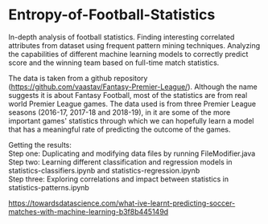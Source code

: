 # Entropy-of-Football-Statistics
In-depth analysis of football statistics. Finding interesting correlated attributes from dataset using frequent pattern mining techniques. Analyzing the capabilities of different machine learning models to correctly predict score and the winning team based on full-time match statistics.  

The data is taken from a github repository (https://github.com/vaastav/Fantasy-Premier-League/). 
Although the name suggests it is about Fantasy Football, most of the statistics are from real world Premier League games.
The data used is from three Premier League seasons (2016-17, 2017-18 and 2018-19), in it are some of the more important games' 
statistics through which we can hopefully learn a model that has a meaningful rate of predicting the outcome of the games.

Getting the results:\
Step one: Duplicating and modifying data files by running FileModifier.java\
Step two: Learning different classification and regression models in statistics-classifiers.ipynb and statistics-regression.ipynb\
Step three: Exploring correlations and impact between statistics in statistics-patterns.ipynb

https://towardsdatascience.com/what-ive-learnt-predicting-soccer-matches-with-machine-learning-b3f8b445149d
